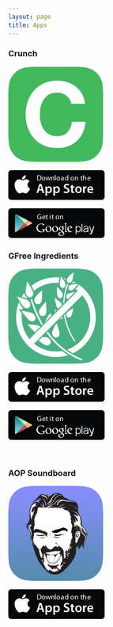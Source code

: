 ```yaml
---
layout: page
title: Apps
---
```


### Crunch

<img src="/public/img/app-icon-crunch_512@2x.png" width="192" height="auto">

<!-- A simple salary and wage calculator. -->

[<img src="/public/img/app-store-badge-apple_195x60@2x.png" width="195" height="60">](https://itunes.apple.com/app/id912209541?mt=8&at=11l7ss)

[<img src="/public/img/app-store-badge-google_195x60@2x.png" width="195" height="60">](https://play.google.com/store/apps/details?id=com.joshbuchea.crunch)
<br>

### GFree Ingredients

<img src="/public/img/app-icon-gfree_512@2x.png" width="192" height="auto">

<!-- A simple gluten free ingredients reference. -->

[<img src="/public/img/app-store-badge-apple_195x60@2x.png" width="195" height="60">](https://itunes.apple.com/app/id952035870?mt=8&at=11l7ss)

[<img src="/public/img/app-store-badge-google_195x60@2x.png" width="195" height="60">](https://play.google.com/store/apps/details?id=com.joshbuchea.gfreeing)

<br>

### AOP Soundboard

<img src="/public/img/app-icon-aopsb_512@2x.png" width="192" height="auto">

<!-- A soundboard I made for musician and podcaster Jason Auer (AKA the Auer of Power). -->

[<img src="/public/img/app-store-badge-apple_195x60@2x.png" width="195" height="60">](https://itunes.apple.com/app/auer-of-power-soundboard/id572835381?mt=8&at=11l7ss)

